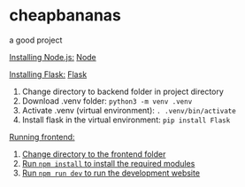 # cheapbananas

a good project

<u>Installing Node.js:</u>
[Node](https://nodejs.org/en/download)

<u>Installing Flask:</u>
[Flask](https://flask.palletsprojects.com/en/stable/installation/)

1. Change directory to backend folder in project directory
2. Download .venv folder: ```python3 -m venv .venv```
3. Activate .venv (virtual environment): ```. .venv/bin/activate```
4. Install flask in the virtual environment: ```pip install Flask```

<u>Running frontend:<u>
1. Change directory to the frontend folder
2. Run ```npm install``` to install the required modules
3. Run ```npm run dev``` to run the development website

